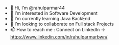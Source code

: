 - 👋 Hi, I’m @rahulparmar44
- 👀 I’m interested in Software Development
- 🌱 I’m currently learning Java BackEnd
- 💞️ I’m looking to collaborate on Full stack Projects
- 📫 How to reach me : Connect on LinkedIn -> https://www.linkedin.com/in/rahulparmarbwn/

<!---
rahulparmar44/rahulparmar44 is a ✨ special ✨ repository because its `README.md` (this file) appears on your GitHub profile.
You can click the Preview link to take a look at your changes.
--->
